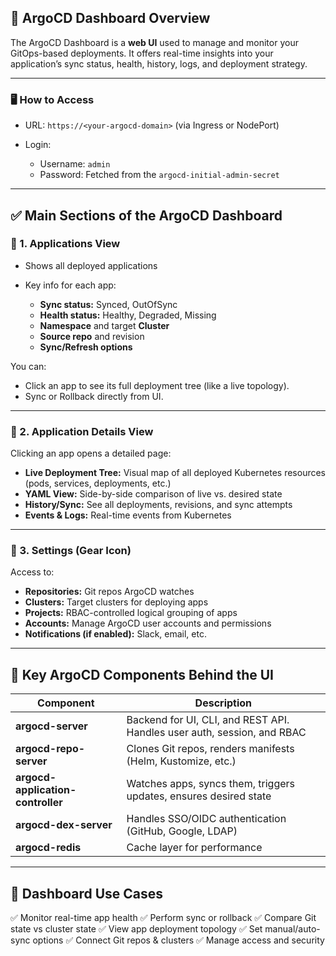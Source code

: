 

## 🧭 **ArgoCD Dashboard Overview**

The ArgoCD Dashboard is a **web UI** used to manage and monitor your GitOps-based deployments. It offers real-time insights into your application’s sync status, health, history, logs, and deployment strategy.

---

### 🖥️ **How to Access**

* URL: `https://<your-argocd-domain>` (via Ingress or NodePort)
* Login:

  * Username: `admin`
  * Password: Fetched from the `argocd-initial-admin-secret`

---

## ✅ **Main Sections of the ArgoCD Dashboard**

### 🔹 1. **Applications View**

* Shows all deployed applications
* Key info for each app:

  * **Sync status:** Synced, OutOfSync
  * **Health status:** Healthy, Degraded, Missing
  * **Namespace** and target **Cluster**
  * **Source repo** and revision
  * **Sync/Refresh options**

You can:

* Click an app to see its full deployment tree (like a live topology).
* Sync or Rollback directly from UI.

---

### 🔹 2. **Application Details View**

Clicking an app opens a detailed page:

* **Live Deployment Tree:** Visual map of all deployed Kubernetes resources (pods, services, deployments, etc.)
* **YAML View:** Side-by-side comparison of live vs. desired state
* **History/Sync:** See all deployments, revisions, and sync attempts
* **Events & Logs:** Real-time events from Kubernetes

---

### 🔹 3. **Settings (Gear Icon)**

Access to:

* **Repositories:** Git repos ArgoCD watches
* **Clusters:** Target clusters for deploying apps
* **Projects:** RBAC-controlled logical grouping of apps
* **Accounts:** Manage ArgoCD user accounts and permissions
* **Notifications (if enabled):** Slack, email, etc.

---

## 🧱 **Key ArgoCD Components Behind the UI**

| Component                         | Description                                                             |
| --------------------------------- | ----------------------------------------------------------------------- |
| **argocd-server**                 | Backend for UI, CLI, and REST API. Handles user auth, session, and RBAC |
| **argocd-repo-server**            | Clones Git repos, renders manifests (Helm, Kustomize, etc.)             |
| **argocd-application-controller** | Watches apps, syncs them, triggers updates, ensures desired state       |
| **argocd-dex-server**             | Handles SSO/OIDC authentication (GitHub, Google, LDAP)                  |
| **argocd-redis**                  | Cache layer for performance                                             |

---

## 🎯 **Dashboard Use Cases**

✅ Monitor real-time app health
✅ Perform sync or rollback
✅ Compare Git state vs cluster state
✅ View app deployment topology
✅ Set manual/auto-sync options
✅ Connect Git repos & clusters
✅ Manage access and security

